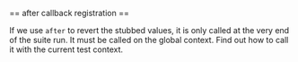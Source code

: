 == after callback registration ==

If we use `after` to revert the stubbed values, it is only called at the very end of the suite run.
It must be called on the global context. Find out how to call it with the current test context.

